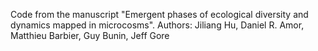 Code from the manuscript "Emergent phases of ecological diversity and dynamics mapped in microcosms". 
Authors: Jiliang Hu, Daniel R. Amor, Matthieu Barbier, Guy Bunin, Jeff Gore
